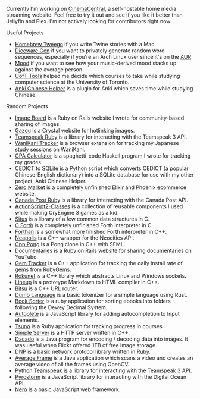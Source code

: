 Currently I'm working on [CinemaCentral](https://github.com/potatodiet/CinemaCentral), a self-hostable home media streaming website.
Feel free to try it out and see if you like it better than Jellyfin and Plex. I'm not actively looking for contributors right now.

<summary>Useful Projects</summary>

- [Homebrew Tweego](https://github.com/potatodiet/homebrew-tweego) if you write Twine stories with a Mac.
- [Diceware Gen](https://github.com/potatodiet/diceware-gen) if you want to privately generate random word sequences, especially if you're an Arch Linux user since it's on the [AUR](https://aur.archlinux.org/packages/diceware-gen).
- [Mood](https://github.com/potatodiet/mood) if you want to see how your music-derived mood stacks up against the average person.
- [UofT Tools](https://github.com/potatodiet/uoft-tools) helped me decide which courses to take while studying computer science at the University of Toronto.
- [Anki Chinese Helper](https://github.com/potatodiet/anki_chinese_helper) is a plugin for Anki which saves time while studying Chinese.

<summary>Random Projects</summary>

- [Image Board](https://github.com/potatodiet/image_board) is a Ruby on Rails website I wrote for community-based sharing of images.
- [Gazou](https://github.com/potatodiet/gazou) is a Crystal website for hotlinking images.
- [Teamspeak Ruby](https://github.com/potatodiet/teamspeak-ruby) is a library for interacting with the Teamspeak 3 API.
- [WaniKani Tracker](https://github.com/potatodiet/wk-tracker) is a browser extension for tracking my Japanese study sessions on WaniKani.
- [GPA Calculator](https://github.com/potatodiet/gpa_calculator) is a spaghetti-code Haskell program I wrote for tracking my grades.
- [CEDICT to SQLite](https://github.com/potatodiet/cedict_to_sqlite) is a Python script which converts CEDICT (a popular Chinese-English dictionary) into a SQLite database for use with my other project, Anki Chinese Helper.
- [Zero Market](https://github.com/potatodiet/zero-market) is a completely unfinished Elixir and Phoenix ecommerce website.
- [Canada Post Ruby](https://github.com/potatodiet/canada-post-ruby) is a library for interacting with the Canada Post API.
- [ActionScript2-Classes](https://github.com/potatodiet/ActionScript2-Classes) is a collection of reusable components I used while making CryEngine 3 games as a kid.
- [Situs](https://github.com/potatodiet/situs) is a library of a few common data structures in C.
- [C Forth](https://github.com/potatodiet/cforth) is a completely unfinished Forth interpreter in C.
- [Forthan](https://github.com/potatodiet/forthan) is a somewhat more finished Forth interpreter in C++.
- [Neapolis](https://github.com/potatodiet/neapolis) is a C++ wrapper for the Neocities API.
- [Cpp Pong](https://github.com/potatodiet/cpp-pong) is a Pong clone in C++ with SFML.
- [Documentaries](https://github.com/potatodiet/documentaries) is a Ruby on Rails website for sharing documentaries on YouTube.
- [Gem Tracker](https://github.com/potatodiet/gemtracker) is a C++ application for tracking the daily install rate of gems from RubyGems.
- [Rokunet](https://github.com/potatodiet/rokunet) is a C++ library which abstracts Linux and Windows sockets.
- [Lineup](https://github.com/potatodiet/lineup) is a prototype Markdown to HTML compiler in C++.
- [Bitsu](https://github.com/potatodiet/bitsu) is a C++ URL router.
- [Dumb Language](https://github.com/potatodiet/dumb_language) is a basic tokenizer for a simple language using Rust.
- [Book Sorter](https://github.com/potatodiet/book_sorter) is a ruby application for sorting ebooks into folders following the Dewey Decimal System.
- [Autoplete](https://github.com/potatodiet/autoplete) is a JavaScript library for adding autocompletion to Input elements.
- [Tsuno](https://github.com/potatodiet/tsuno) is a Ruby application for tracking progress in courses.
- [Simple Server](https://github.com/potatodiet/SimpleServer) is a HTTP server written in C++.
- [Dacado](https://github.com/potatodiet/dacado) is a Java program for encoding / decoding data into images. It was useful when Flickr offered 1TB of free image storage.
- [DNP](https://github.com/potatodiet/dnp) is a basic network protocol library written in Ruby.
- [Average Frame](https://github.com/potatodiet/AverageFrame) is a Java application which scans a video and creates an average video of all the frames using OpenCV.
- [Python Teamspeak](https://github.com/potatodiet/python-teamspeak) is a library for interacting with the Teamspeak 3 API.
- [Pyrostorm](https://github.com/potatodiet/pyrostorm) is a JavaScript library for interacting with the Digital Ocean API.
- [Nero](https://github.com/potatodiet/nero) is a basic JavaScript web framework.
